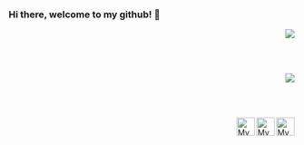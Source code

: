 ### Hi there, welcome to my github! 👋

<p align="right">
  <img src="https://github-readme-stats.vercel.app/api?username=ubsefor&count_private=true&show_icons=true&bg_color=30,e96443,904e95&theme=synthwave&title_color=fff&text_color=fff&line_height=22&custom_title=Ubsefor%E2%80%99s+Depot">
</p>

<br><br>

<p align="right">
  <img src="https://github-readme-stats.vercel.app/api/top-langs/?username=Ubsefor&layout=compact&bg_color=30,e96443,904e95&title_color=fff&text_color=fff">
</p>

<br><br>

<a href="https://github.com/ubsefor">
	<img width="32" align="right"
		 alt="My GitHub profile"
		 src="https://cdn.jsdelivr.net/npm/simple-icons@v3/icons/github.svg">
</a>

<a href="https://t.me/ubsefor">
	<img width="32" align="right"
		 alt="My LinkedIn profile"
		 src="https://cdn.jsdelivr.net/npm/simple-icons@v3/icons/telegram.svg">
</a>

<a href="https://twitter.com/ubsefor">
	<img width="32" align="right"
		 alt="My Twitter profile"
		 src="https://cdn.jsdelivr.net/npm/simple-icons@v3/icons/twitter.svg">
</a>

